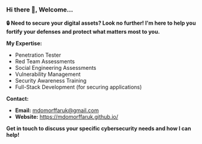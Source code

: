 ### Hi there 👋, Welcome...

**🔒 Need to secure your digital assets? Look no further! I'm here to help you fortify your defenses and protect what matters most to you.**

**My Expertise:**

* Penetration Tester
* Red Team Assessments
* Social Engineering Assessments
* Vulnerability Management
* Security Awareness Training
* Full-Stack Development (for securing applications)

**Contact:**

* **Email:** mdomorffaruk@gmail.com
* **Website:** https://mdomorffaruk.github.io/

**Get in touch to discuss your specific cybersecurity needs and how I can help!**
<!--
**Additional Services:**

* [List any additional services you offer here, e.g., Security Consulting]

**Benefits of Working with Us:**

* [List benefits similar to the previous example, e.g., Reduced Risk, Enhanced Compliance]

**Let's build a secure future together!**

<!--
### Hi there 👋 , Welcome

## Penetration Tester | Cyber Security Expert | Full-Stack Developer

**mdomorffaruk/mdomorffaruk** is a ✨ _special_ ✨ repository because its `README.md` (this file) appears on your GitHub profile.

Here are some ideas to get you started:

- 🔭 I’m currently working on ...
- 🌱 I’m currently learning ...
- 👯 I’m looking to collaborate on ...
- 🤔 I’m looking for help with ...
- 💬 Ask me about ...
- 📫 How to reach me: ...
- 😄 Pronouns: ...
- ⚡ Fun fact: ...

⚡ Hire me:
- email: mdomorffaruk@gmail.com
- website: https://mdomorffaruk.github.io/

### Hi there 👋, Welcome!

## Penetration Tester | Cyber Security Expert | Full-Stack Developer

🔒 Need to secure your digital assets? Look no further! I'm here to help you fortify your defenses and protect what matters most to you.

⚡ Hire me:

- Email: mdomorffaruk@gmail.com

- Website: [https://mdomorffaruk.github.io/](https://mdomorffaruk.github.io/)

